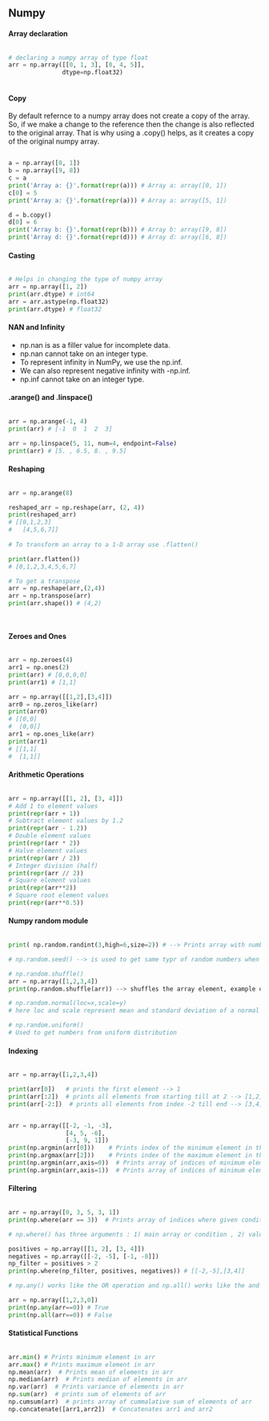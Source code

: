 ## Numpy

#### Array declaration
```python

# declaring a numpy array of type float
arr = np.array([[0, 1, 3], [0, 4, 5]],
               dtype=np.float32)
               
```

#### Copy

By default refernce to a numpy array does not create a copy of the array. So, if we make a change to the reference then the change is also reflected to the original
array. That is why using a .copy() helps, as it creates a copy of the original numpy array.

```python

a = np.array([0, 1])
b = np.array([9, 8])
c = a
print('Array a: {}'.format(repr(a))) # Array a: array([0, 1])
c[0] = 5
print('Array a: {}'.format(repr(a))) # Array a: array([5, 1])

d = b.copy()
d[0] = 6
print('Array b: {}'.format(repr(b))) # Array b: array([9, 8])
print('Array d: {}'.format(repr(d))) # Array d: array([6, 8])

```

#### Casting 

```python

# Helps in changing the type of numpy array
arr = np.array([1, 2])
print(arr.dtype) # int64
arr = arr.astype(np.float32) 
print(arr.dtype) # float32

```

#### NAN and Infinity

* np.nan is as a filler value for incomplete data.
* np.nan cannot take on an integer type.
* To represent infinity in NumPy, we use the np.inf.
* We can also represent negative infinity with -np.inf.
* np.inf cannot take on an integer type.

#### .arange() and .linspace()


```python

arr = np.arange(-1, 4)
print(arr) # [-1  0  1  2  3]

arr = np.linspace(5, 11, num=4, endpoint=False)
print(arr) # [5. , 6.5, 8. , 9.5]

```


#### Reshaping 

```python

arr = np.arange(8)

reshaped_arr = np.reshape(arr, (2, 4))
print(reshaped_arr)
# [[0,1,2,3]
#   [4,5,6,7]]
   
# To transform an array to a 1-D array use .flatten()

print(arr.flatten())
# [0,1,2,3,4,5,6,7]

# To get a transpose
arr = np.reshape(arr,(2,4))
arr = np.transpose(arr)
print(arr.shape()) # (4,2)

   
````


#### Zeroes and Ones

```python

arr = np.zeroes(4)
arr1 = np.ones(2)
print(arr) # [0,0,0,0]
print(arr1) # [1,1]

arr = np.array([[1,2],[3,4]])
arr0 = np.zeros_like(arr)
print(arr0) 
# [[0,0]
#  [0,0]]
arr1 = np.ones_like(arr)
print(arr1)
# [[1,1]
#  [1,1]]

```


#### Arithmetic Operations

```python

arr = np.array([[1, 2], [3, 4]])
# Add 1 to element values
print(repr(arr + 1))
# Subtract element values by 1.2
print(repr(arr - 1.2))
# Double element values
print(repr(arr * 2))
# Halve element values
print(repr(arr / 2))
# Integer division (half)
print(repr(arr // 2))
# Square element values
print(repr(arr**2))
# Square root element values
print(repr(arr**0.5))

```

#### Numpy random module

```python

print( np.random.randint(3,high=6,size=2)) # --> Prints array with numbers in the range [3,6) of size 2

# np.random.seed() --> is used to get same typr of random numbers when the seed is same

# np.random.shuffle()
arr = np.array([1,2,3,4])
print(np.random.shuffle(arr)) --> shuffles the array element, example output: [2,3,4,1]

# np.random.normal(loc=x,scale=y)
# here loc and scale represent mean and standard deviation of a normal distribution

# np.random.uniform()
# Used to get numbers from uniform distribution

```


#### Indexing

```python

arr = np.array([1,2,3,4])

print(arr[0])   # prints the first element --> 1
print(arr[:2])  # prints all elements from starting till at 2 --> [1,2]
print(arr[-2:])  # prints all elements from index -2 till end --> [3,4]


arr = np.array([[-2, -1, -3],
                [4, 5, -6],
                [-3, 9, 1]])
print(np.argmin(arr[0]))    # Prints index of the minimum element in the first row --> 2
print(np.argmax(arr[2]))    # Prints index of the maximum element in the third row --> 1
print(np.argmin(arr,axis=0))  # Prints array of indices of minimum elements in each column  --> [2,0,1]
print(np.argmin(arr,axis=1))  # Prints array of indices of minimum elements in each row  --> [2,2,0]

```

#### Filtering

```python

arr = np.array([0, 3, 5, 3, 1])
print(np.where(arr == 3))  # Prints array of indices where given condition is true --> [1,3]

# np.where() has three arguments : 1) main array or condition , 2) values to replace true values, 3) values to replace false values

positives = np.array([[1, 2], [3, 4]])
negatives = np.array([[-2, -5], [-1, -8]])
np_filter = positives > 2
print(np.where(np_filter, positives, negatives)) # [[-2,-5],[3,4]]

# np.any() works like the OR operation and np.all() works like the and operation

arr = np.array([1,2,3,0])
print(np.any(arr==0)) # True
print(np.all(arr==0)) # False

```

#### Statistical Functions

```python

arr.min() # Prints minimum element in arr
arr.max() # Prints maximum element in arr
np.mean(arr)  # Prints mean of elements in arr
np.median(arr)  # Prints median of elements in arr
np.var(arr)  # Prints variance of elements in arr
np.sum(arr)  # prints sum of elements of arr
np.cumsum(arr)  # prints array of cummalative sum of elements of arr
np.concatenate([arr1,arr2])  # Concatenates arr1 and arr2

```
